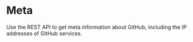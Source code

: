 # Meta

Use the REST API to get meta information about GitHub, including the IP addresses of GitHub services.
